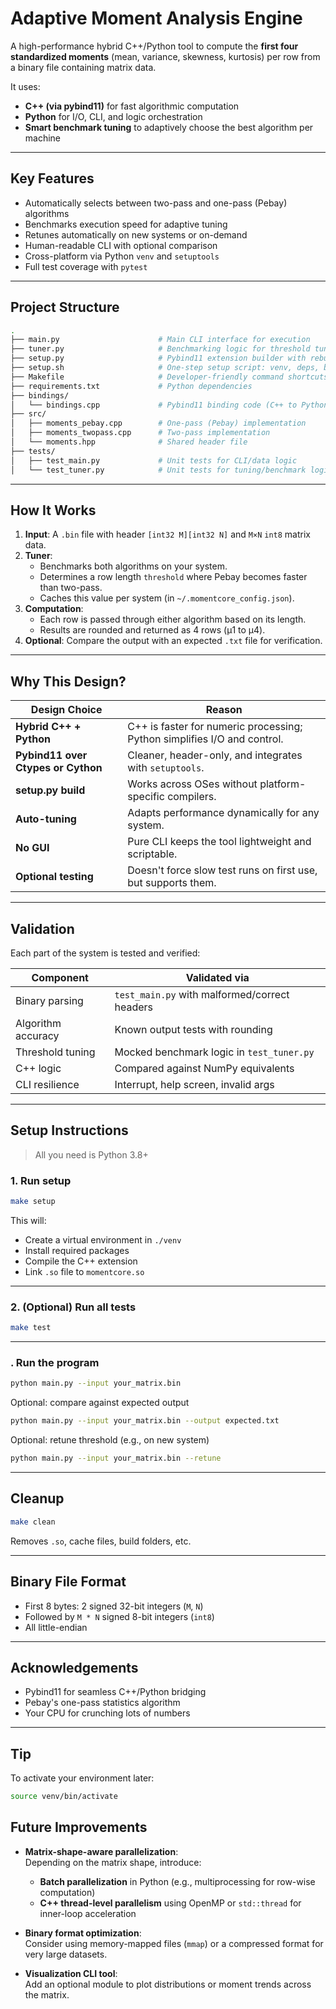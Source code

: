 # Adaptive Moment Analysis Engine

A high-performance hybrid C++/Python tool to compute the **first four standardized moments** (mean, variance, skewness, kurtosis) per row from a binary file containing matrix data.

It uses:
- **C++ (via pybind11)** for fast algorithmic computation
- **Python** for I/O, CLI, and logic orchestration
- **Smart benchmark tuning** to adaptively choose the best algorithm per machine

---

## Key Features

- Automatically selects between two-pass and one-pass (Pebay) algorithms
- Benchmarks execution speed for adaptive tuning
- Retunes automatically on new systems or on-demand
- Human-readable CLI with optional comparison
- Cross-platform via Python `venv` and `setuptools`
- Full test coverage with `pytest`

---

## Project Structure

```bash
.
├── main.py                      # Main CLI interface for execution
├── tuner.py                     # Benchmarking logic for threshold tuning
├── setup.py                     # Pybind11 extension builder with rebuild caching
├── setup.sh                     # One-step setup script: venv, deps, build, test
├── Makefile                     # Developer-friendly command shortcuts
├── requirements.txt             # Python dependencies
├── bindings/     
│   └── bindings.cpp             # Pybind11 binding code (C++ to Python)
├── src/    
│   ├── moments_pebay.cpp        # One-pass (Pebay) implementation
│   ├── moments_twopass.cpp      # Two-pass implementation
│   └── moments.hpp              # Shared header file
├── tests/     
│   ├── test_main.py             # Unit tests for CLI/data logic
│   └── test_tuner.py            # Unit tests for tuning/benchmark logic
```

---

## How It Works

1. **Input**: A `.bin` file with header `[int32 M][int32 N]` and `M×N` `int8` matrix data.
2. **Tuner**:
   - Benchmarks both algorithms on your system.
   - Determines a row length `threshold` where Pebay becomes faster than two-pass.
   - Caches this value per system (in `~/.momentcore_config.json`).
3. **Computation**:
   - Each row is passed through either algorithm based on its length.
   - Results are rounded and returned as 4 rows (μ1 to μ4).
4. **Optional**: Compare the output with an expected `.txt` file for verification.

---

## Why This Design?

| Design Choice | Reason |
|---------------|--------|
| **Hybrid C++ + Python** | C++ is faster for numeric processing; Python simplifies I/O and control. |
| **Pybind11 over Ctypes or Cython** | Cleaner, header-only, and integrates with `setuptools`. |
| **setup.py build** | Works across OSes without platform-specific compilers. |
| **Auto-tuning** | Adapts performance dynamically for any system. |
| **No GUI** | Pure CLI keeps the tool lightweight and scriptable. |
| **Optional testing** | Doesn't force slow test runs on first use, but supports them. |

---

## Validation

Each part of the system is tested and verified:

| Component           | Validated via     |
|---------------------|------------------|
| Binary parsing      | `test_main.py` with malformed/correct headers |
| Algorithm accuracy  | Known output tests with rounding |
| Threshold tuning    | Mocked benchmark logic in `test_tuner.py` |
| C++ logic           | Compared against NumPy equivalents |
| CLI resilience      | Interrupt, help screen, invalid args |

---

## Setup Instructions

> All you need is Python 3.8+

### 1. Run setup

```bash
make setup
```

This will:
- Create a virtual environment in `./venv`
- Install required packages
- Compile the C++ extension
- Link `.so` file to `momentcore.so`

---

### 2. (Optional) Run all tests

```bash
make test
```

---

### . Run the program

```bash
python main.py --input your_matrix.bin
```

Optional: compare against expected output

```bash
python main.py --input your_matrix.bin --output expected.txt
```

Optional: retune threshold (e.g., on new system)

```bash
python main.py --input your_matrix.bin --retune
```

---

## Cleanup

```bash
make clean
```

Removes `.so`, cache files, build folders, etc.

---

## Binary File Format

- First 8 bytes: 2 signed 32-bit integers (`M`, `N`)
- Followed by `M * N` signed 8-bit integers (`int8`)
- All little-endian

---

## Acknowledgements

- Pybind11 for seamless C++/Python bridging
- Pebay's one-pass statistics algorithm
- Your CPU for crunching lots of numbers

---

## Tip

To activate your environment later:

```bash
source venv/bin/activate
```

## Future Improvements

- **Matrix-shape-aware parallelization**:  
  Depending on the matrix shape, introduce:
  - **Batch parallelization** in Python (e.g., multiprocessing for row-wise computation)
  - **C++ thread-level parallelism** using OpenMP or `std::thread` for inner-loop acceleration

- **Binary format optimization**:  
  Consider using memory-mapped files (`mmap`) or a compressed format for very large datasets.

- **Visualization CLI tool**:  
  Add an optional module to plot distributions or moment trends across the matrix.